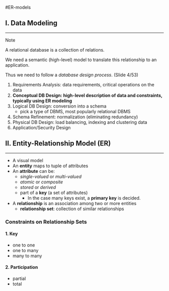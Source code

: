 #ER-models 

## I. Data Modeling
---
> [!note]
> A relational database is a collection of relations.

We need a semantic (high-level) model to translate this relationship to an application.

Thus we need to follow a *database design process*. (Slide 4/53)

1. Requirements Analysis: data requirements, critical operations on the data
2. **Conceptual DB Design: high-level description of data and constraints, typically using ER modeling**
3. Logical DB Design: conversion into a schema
	- pick a type of DBMS, most popularly relational DBMS
4. Schema Refinement: normalization (eliminating redundancy)
5. Physical DB Design: load balancing, indexing and clustering data
6. Application/Security Design

## II. Entity-Relationship Model (ER)
---
- A visual model
- An **entity** maps to tuple of attributes
- An **attribute** can be:
	- *single-valued* or *multi-valued*
	- *atomic* or *composite*
	- *stored* or *derived*
	- part of a **key** (a set of attributes)
		- In the case many keys exist, a **primary key** is decided.
- A **relationship** is an association among two or more entities
	- **relationship set**: collection of similar relationships

### Constraints on  Relationship Sets
#### 1. Key
- one to one
- one to many
- many to many

#### 2. Participation
- partial
- total